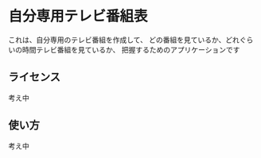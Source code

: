 # 自分専用テレビ番組表

これは、自分専用のテレビ番組を作成して、
どの番組を見ているか、どれぐらいの時間テレビ番組を見ているか、
把握するためのアプリケーションです

## ライセンス

考え中


## 使い方

考え中

